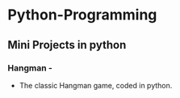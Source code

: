 # Python-Programming

## Mini Projects in python

### Hangman - 
 - The classic Hangman game, coded in python.
